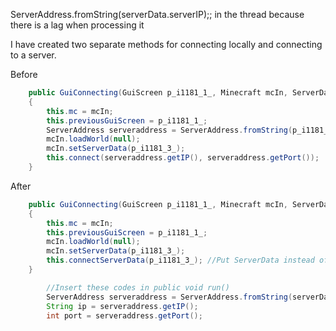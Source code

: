 ServerAddress.fromString(serverData.serverIP);; in the thread because there is a lag when processing it

I have created two separate methods for connecting locally and connecting to a server.

Before
```java
    public GuiConnecting(GuiScreen p_i1181_1_, Minecraft mcIn, ServerData p_i1181_3_)
    {
        this.mc = mcIn;
        this.previousGuiScreen = p_i1181_1_;
        ServerAddress serveraddress = ServerAddress.fromString(p_i1181_3_.serverIP); //Lag occurs when processing this
        mcIn.loadWorld(null);
        mcIn.setServerData(p_i1181_3_);
        this.connect(serveraddress.getIP(), serveraddress.getPort());
    }
```
After
```java
    public GuiConnecting(GuiScreen p_i1181_1_, Minecraft mcIn, ServerData p_i1181_3_)
    {
        this.mc = mcIn;
        this.previousGuiScreen = p_i1181_1_;
        mcIn.loadWorld(null);
        mcIn.setServerData(p_i1181_3_);
        this.connectServerData(p_i1181_3_); //Put ServerData instead of IP, Port directly.
    }
```

```java
        //Insert these codes in public void run()
        ServerAddress serveraddress = ServerAddress.fromString(serverData.serverIP); //Parallel processing of lagged portions
        String ip = serveraddress.getIP();
        int port = serveraddress.getPort();
```
